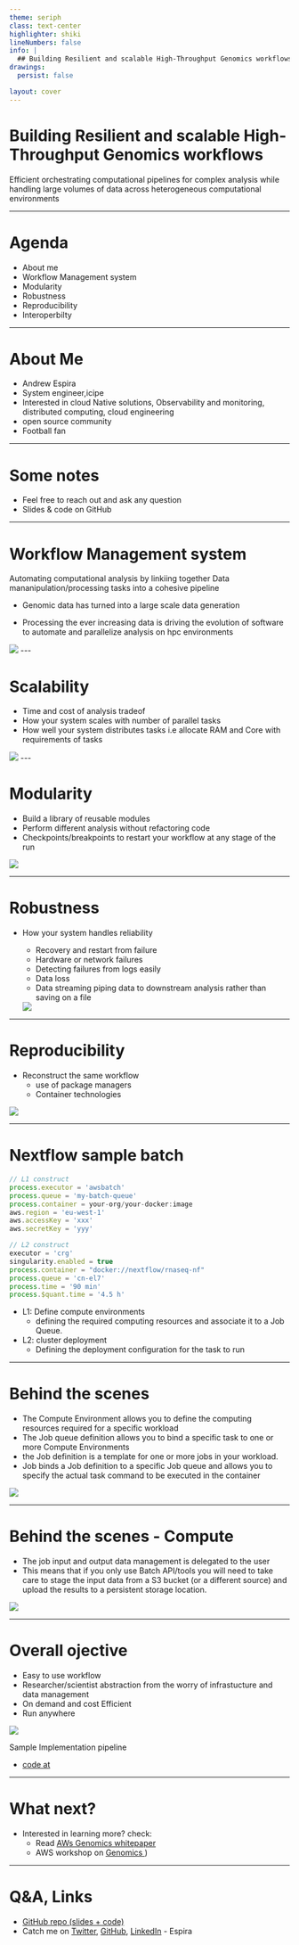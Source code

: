 ```yaml
---
theme: seriph
class: text-center
highlighter: shiki
lineNumbers: false
info: |
  ## Building Resilient and scalable High-Throughput Genomics workflows
drawings:
  persist: false

layout: cover
---
```

<!--
Thank you to BHKi and OpenScienceKE . This is my first talk and am happy to share how cloud environments can help accelerate your workflows
-->

# Building Resilient and scalable High-Throughput Genomics workflows
Efficient  orchestrating computational pipelines for complex analysis  while handling large volumes of data across heterogeneous computational environments

---

# Agenda

<!-- global-top.vue -->

* About me
* Workflow Management system
* Modularity
* Robustness
* Reproducibility
* Interoperbilty


---

# About Me

* Andrew Espira
* System engineer,icipe
*  Interested in cloud Native solutions, Observability and monitoring, distributed computing, cloud engineering 
* open source community
* Football fan 

---

# Some notes

* Feel free to reach out and ask any question
* Slides & code on GitHub

---

# Workflow Management system


<v-clicks>
Automating computational analysis by linkiing together Data mananipulation/processing tasks into a cohesive pipeline

* Genomic data has turned into a large scale data generation 

* Processing the ever increasing data is driving the evolution of software to automate and parallelize analysis on hpc environments

<img src="https://drive.google.com/uc?id=1DNjzSsGEJCHFMldLjUE6C8FY_nmgWn2K" class="m-5 h-60 rounded shadow" /> 


</v-clicks>
---

# Scalability

<v-clicks>

  - Time and cost of analysis tradeof
  - How your system scales with number of parallel tasks
  - How well your system distributes tasks i.e allocate RAM and Core with requirements of tasks
<img src="https://drive.google.com/uc?id=11dxJlQrwV6juCF469DCB1-lR7ft0ilsN" class="m-10 h-70 rounded shadow" />
  


</v-clicks>
---

#  Modularity

<v-clicks>

- Build a library of reusable modules
- Perform different analysis without refactoring code
- Checkpoints/breakpoints to restart your workflow at any stage of the run

<img src="https://drive.google.com/uc?id=1BITmj8SBpyR2BhZFgPlBUkfuX-TxAZ7H" class="m-15 h-70 rounded shadow" />


</v-clicks>

---

# Robustness

<v-clicks>
 
* How your system handles reliability
   - Recovery and restart from failure
    - Hardware or network failures
    - Detecting failures from logs easily
    - Data loss 
    - Data streaming piping data to downstream analysis rather than saving on a file

    <img src="https://drive.google.com/uc?id=1DPPM4iSVuCJ8aHR1XJWXXEs703DS77OA" class="m-5 h-60 rounded shadow" />

</v-clicks>

---

# Reproducibility

<v-clicks>

 * Reconstruct the same workflow 
     - use of package  managers
     - Container technologies 
<img src="https://drive.google.com/uc?id=1oeWxb5C6PYleHBgZNI9LYAogcvXFBhBZ" class="m-5 h-60 rounded shadow" />  

</v-clicks>


---


# Nextflow sample batch

<div grid="~ cols-2 gap-x-4">

```ts {1-10|12-15|17-18}
// L1 construct
process.executor = 'awsbatch'
process.queue = 'my-batch-queue'
process.container = your-org/your-docker:image
aws.region = 'eu-west-1'
aws.accessKey = 'xxx'
aws.secretKey = 'yyy'

// L2 construct 
executor = 'crg'
singularity.enabled = true
process.container = "docker://nextflow/rnaseq-nf"
process.queue = 'cn-el7'
process.time = '90 min'
process.$quant.time = '4.5 h'


```

<div>

<v-clicks fade :at="0">

- L1: Define compute environments
  - defining the required computing resources and associate it to a Job Queue.
- L2:  cluster deployment
  - Defining the deployment configuration for the task to run


</v-clicks>

</div></div>

---

# Behind the scenes

<v-clicks>

* The Compute Environment allows you to define the computing resources required for a specific workload 
* The Job queue definition allows you to bind a specific task to one or more Compute Environments
* the Job definition is a template for one or more jobs in your workload.
* Job binds a Job definition to a specific Job queue and allows you to specify the actual task command to be executed in the container
<img src="https://drive.google.com/uc?id=1ImZtMYo6HmSIsTOQ9jIy7a9U402SQfop" class="m-5 h-60 rounded shadow" /> 

</v-clicks>

---

# Behind the scenes - Compute

<v-clicks>

* The job input and output data management is delegated to the user
* This means that if you only use Batch API/tools you will need to take care to stage the input data from a S3 bucket (or a different source) and upload the results to a persistent storage location.

<img src="https://drive.google.com/uc?id=18MOHfT-WtdnA9AHFpSW9G6v75DcRIdyn" class="m-5 h-60 rounded shadow" /> 


</v-clicks>


---

# Overall ojective

<v-clicks>

* Easy to use workflow
* Researcher/scientist abstraction from the worry of infrastucture and data management
* On demand and cost Efficient
* Run anywhere 
<img src="https://drive.google.com/uc?id=1CCht0EbJMkuSP2PAKNi9b7awb_LkBQCN" class="m-5 h-55 rounded shadow" /> 

Sample Implementation pipeline

* [code at](https://github.com/aws-samples/aws-genomics-nextflow-workshop)

</v-clicks>




---

# What next?

* Interested in learning more? check:
  * Read [AWs Genomics whitepaper](https://aws.amazon.com/blogs/industries/whitepaper-genomics-data-transfer-analytics-and-machine-learning-using-aws-services/)
  * AWS  workshop on [Genomics ](https://catalog.us-east-1.prod.workshops.aws/workshops/8213ad51-878f-493b-8e5a-fbea22c4360c/en-US))
  


---

# Q&A, Links

* [GitHub repo (slides + code)](https://github.com/espirado/slidev-rkkr52)
* Catch me on [Twitter](https://twitter.com/AEspirado), [GitHub](https://github.com/espirado), [LinkedIn](https://www.linkedin.com/in/andrew-espira-20ab3a82/) - Espira
